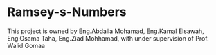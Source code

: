 # Ramsey-s-Numbers
This project is owned by Eng.Abdalla Mohamad, Eng.Kamal Elsawah, Eng.Osama Taha, Eng.Ziad Mohhamad, with under supervision of Prof. Walid Gomaa 
